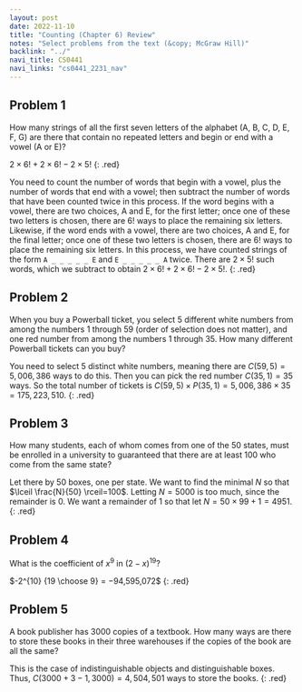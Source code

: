 ```yaml
---
layout: post
date: 2022-11-10
title: "Counting (Chapter 6) Review"
notes: "Select problems from the text (&copy; McGraw Hill)"
backlink: "../"
navi_title: CS0441
navi_links: "cs0441_2231_nav"
---
```

<style>.red{color: red !important;}</style>

## Problem 1
How many strings of all the first seven letters of the alphabet (A, B, C, D, E, F, G) are there that contain no repeated letters and begin or end with a vowel (A or E)?

$2 \times6!  + 2\times 6! -2\times5!$
{: .red}

You need to count the number of words that begin with a vowel, plus the number of words that end with a vowel; then subtract the number of words that have been counted twice in this process. If the word begins with a vowel, there are two choices, A and E, for the first letter; once one of these two letters is chosen, there are $6!$ ways to place the remaining six letters. Likewise, if the word ends with a vowel, there are two choices, A and E, for the final letter; once one of these two letters is chosen, there are $6!$ ways to place the remaining six letters. In this process, we have counted strings of the form `A _ _ _ _ _ E` and `E _ _ _ _ _ A` twice. There are $2 \times 5!$ such words, which we subtract to obtain $2 \times6!  + 2\times 6! -2\times5!$.
{: .red}

## Problem 2
When you buy a Powerball
ticket, you select 5 different white numbers from among the numbers 1 through 59 (order of selection does not matter), and one red number from among the numbers 1 through 35. How many different Powerball tickets can you buy?

You need to select 5 distinct white numbers, meaning there are $C(59, 5) = 5, 006, 386$ ways to do this. Then you can pick the red number $C(35, 1) = 35$ ways. So the total number of tickets is $C(59, 5) \times P(35, 1) = 5, 006, 386 \times 35 = 175, 223, 510.$
{: .red}

## Problem 3
How many students, each of whom comes from one of the $50$ states, must be enrolled in a university to guaranteed that there are at least 100 who come from the same state?

Let there by $50$ boxes, one per state. We want to find the minimal $N$ so that $\lceil \frac{N}{50} \rceil=100$. Letting $N=5000$ is too much, since the remainder is $0$. We want a remainder of 1 so that let $N=50\times99+1=4951$.
{: .red}

## Problem 4
What is the coefficient of $x^9$ in $(2 − x)^{19}$?

$-2^{10} {19 \choose 9} = −94,595,072$
{: .red}

## Problem 5
A book publisher has 3000 copies of a textbook. How many ways are there to store these books in their three warehouses if the copies of the book are all the same?


This is the case of indistinguishable objects and distinguishable boxes. Thus, $C(3000+3-1, 3000)= 4,504,501$ ways to store the books.
{: .red}
